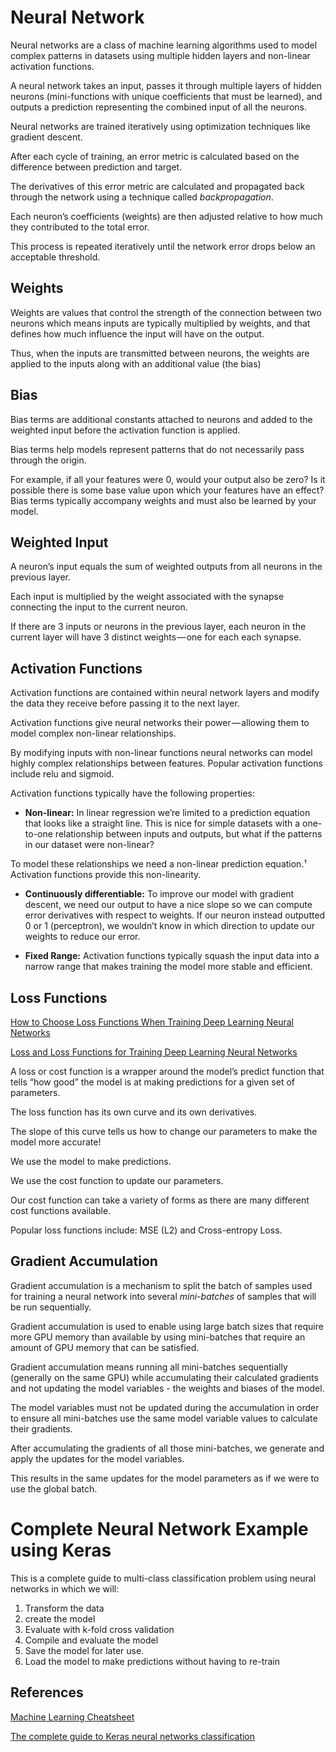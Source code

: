 # Neural Network

Neural networks are a class of machine learning algorithms used to model complex patterns in datasets using multiple hidden layers and non-linear activation functions. 

A neural network takes an input, passes it through multiple layers of hidden neurons (mini-functions with unique coefficients that must be learned), and outputs a prediction representing the combined input of all the neurons.

Neural networks are trained iteratively using optimization techniques like gradient descent. 

After each cycle of training, an error metric is calculated based on the difference between prediction and target. 

The derivatives of this error metric are calculated and propagated back through the network using a technique called _backpropagation_.

Each neuron’s coefficients (weights) are then adjusted relative to how much they contributed to the total error. 

This process is repeated iteratively until the network error drops below an acceptable threshold.

## Weights

Weights are values that control the strength of the connection between two neurons which means inputs are typically multiplied by weights, and that defines how much influence the input will have on the output. 

Thus, when the inputs are transmitted between neurons, the weights are applied to the inputs along with an additional value (the bias)


## Bias

Bias terms are additional constants attached to neurons and added to the weighted input before the activation function is applied. 

Bias terms help models represent patterns that do not necessarily pass through the origin. 

For example, if all your features were 0, would your output also be zero? Is it possible there is some base value upon which your features have an effect? Bias terms typically accompany weights and must also be learned by your model.

## Weighted Input

A neuron’s input equals the sum of weighted outputs from all neurons in the previous layer. 

Each input is multiplied by the weight associated with the synapse connecting the input to the current neuron. 

If there are 3 inputs or neurons in the previous layer, each neuron in the current layer will have 3 distinct weights — one for each each synapse.

## Activation Functions

Activation functions are contained within neural network layers and modify the data they receive before passing it to the next layer. 

Activation functions give neural networks their power — allowing them to model complex non-linear relationships. 

By modifying inputs with non-linear functions neural networks can model highly complex relationships between features. Popular activation functions include relu and sigmoid.

Activation functions typically have the following properties:

- **Non-linear:** In linear regression we’re limited to a prediction equation that looks like a straight line. This is nice for simple datasets with a one-to-one relationship between inputs and outputs, but what if the patterns in our dataset were non-linear?

To model these relationships we need a non-linear prediction equation.¹ Activation functions provide this non-linearity.

- **Continuously differentiable:** To improve our model with gradient descent, we need our output to have a nice slope so we can compute error derivatives with respect to weights. If our neuron instead outputted 0 or 1 (perceptron), we wouldn’t know in which direction to update our weights to reduce our error.

- **Fixed Range:** Activation functions typically squash the input data into a narrow range that makes training the model more stable and efficient.


## Loss Functions

[How to Choose Loss Functions When Training Deep Learning Neural Networks](https://machinelearningmastery.com/how-to-choose-loss-functions-when-training-deep-learning-neural-networks/)

[Loss and Loss Functions for Training Deep Learning Neural Networks](https://machinelearningmastery.com/loss-and-loss-functions-for-training-deep-learning-neural-networks/)

A loss or cost function is a wrapper around the model’s predict function that tells “how good” the model is at making predictions for a given set of parameters. 

The loss function has its own curve and its own derivatives. 

The slope of this curve tells us how to change our parameters to make the model more accurate! 

We use the model to make predictions. 

We use the cost function to update our parameters. 

Our cost function can take a variety of forms as there are many different cost functions available. 

Popular loss functions include: MSE (L2) and Cross-entropy Loss.

## Gradient Accumulation

Gradient accumulation is a mechanism to split the batch of samples used for training a neural network into several _mini-batches_ of samples that will be run sequentially.

Gradient accumulation is used to enable using large batch sizes that require more GPU memory than available by using mini-batches that require an amount of GPU memory that can be satisfied.

Gradient accumulation means running all mini-batches sequentially (generally on the same GPU) while accumulating their calculated gradients and not updating the model variables - the weights and biases of the model. 

The model variables must not be updated during the accumulation in order to ensure all mini-batches use the same model variable values to calculate their gradients. 

After accumulating the gradients of all those mini-batches, we generate and apply the updates for the model variables.

This results in the same updates for the model parameters as if we were to use the global batch.




# Complete Neural Network Example using Keras

This is a complete guide to multi-class classification problem using neural networks in which we will:

1. Transform the data
2. create the model
3. Evaluate with k-fold cross validation 
4. Compile and evaluate the model 
5. Save the model for later use. 
6. Load the model to make predictions without having to re-train



## References

[Machine Learning Cheatsheet](https://ml-cheatsheet.readthedocs.io/en/latest/index.html)

[The complete guide to Keras neural networks classification](https://shaun-enslin.medium.com/deep-dive-into-tensorflow-keras-with-a-real-life-neural-network-multi-class-problem-e50b1420432f)




